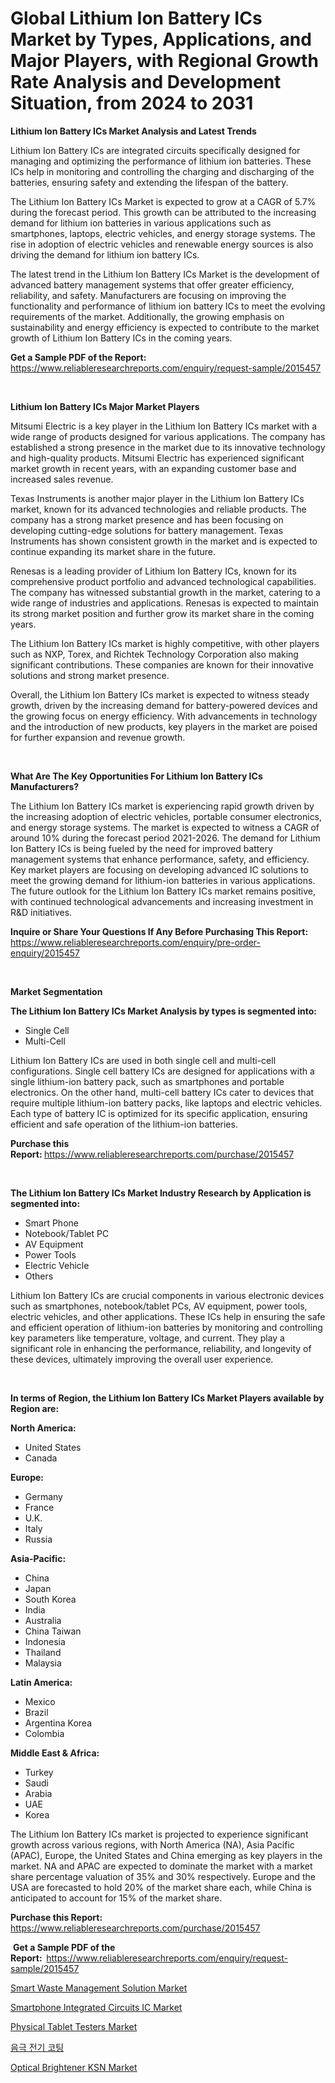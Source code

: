 <p><h1>Global Lithium Ion Battery ICs Market by Types, Applications, and Major Players, with Regional Growth Rate Analysis and Development Situation, from 2024 to 2031</h1></p><p><strong>Lithium Ion Battery ICs Market Analysis and Latest Trends</strong></p>
<p><p>Lithium Ion Battery ICs are integrated circuits specifically designed for managing and optimizing the performance of lithium ion batteries. These ICs help in monitoring and controlling the charging and discharging of the batteries, ensuring safety and extending the lifespan of the battery.</p><p>The Lithium Ion Battery ICs Market is expected to grow at a CAGR of 5.7% during the forecast period. This growth can be attributed to the increasing demand for lithium ion batteries in various applications such as smartphones, laptops, electric vehicles, and energy storage systems. The rise in adoption of electric vehicles and renewable energy sources is also driving the demand for lithium ion battery ICs.</p><p>The latest trend in the Lithium Ion Battery ICs Market is the development of advanced battery management systems that offer greater efficiency, reliability, and safety. Manufacturers are focusing on improving the functionality and performance of lithium ion battery ICs to meet the evolving requirements of the market. Additionally, the growing emphasis on sustainability and energy efficiency is expected to contribute to the market growth of Lithium Ion Battery ICs in the coming years.</p></p>
<p><strong>Get a Sample PDF of the Report:&nbsp;</strong> <a href="https://www.reliableresearchreports.com/enquiry/request-sample/2015457">https://www.reliableresearchreports.com/enquiry/request-sample/2015457</a></p>
<p>&nbsp;</p>
<p><strong>Lithium Ion Battery ICs Major Market Players</strong></p>
<p><p>Mitsumi Electric is a key player in the Lithium Ion Battery ICs market with a wide range of products designed for various applications. The company has established a strong presence in the market due to its innovative technology and high-quality products. Mitsumi Electric has experienced significant market growth in recent years, with an expanding customer base and increased sales revenue.</p><p>Texas Instruments is another major player in the Lithium Ion Battery ICs market, known for its advanced technologies and reliable products. The company has a strong market presence and has been focusing on developing cutting-edge solutions for battery management. Texas Instruments has shown consistent growth in the market and is expected to continue expanding its market share in the future.</p><p>Renesas is a leading provider of Lithium Ion Battery ICs, known for its comprehensive product portfolio and advanced technological capabilities. The company has witnessed substantial growth in the market, catering to a wide range of industries and applications. Renesas is expected to maintain its strong market position and further grow its market share in the coming years.</p><p>The Lithium Ion Battery ICs market is highly competitive, with other players such as NXP, Torex, and Richtek Technology Corporation also making significant contributions. These companies are known for their innovative solutions and strong market presence.</p><p>Overall, the Lithium Ion Battery ICs market is expected to witness steady growth, driven by the increasing demand for battery-powered devices and the growing focus on energy efficiency. With advancements in technology and the introduction of new products, key players in the market are poised for further expansion and revenue growth.</p></p>
<p>&nbsp;</p>
<p><strong>What Are The Key Opportunities For Lithium Ion Battery ICs Manufacturers?</strong></p>
<p><p>The Lithium Ion Battery ICs market is experiencing rapid growth driven by the increasing adoption of electric vehicles, portable consumer electronics, and energy storage systems. The market is expected to witness a CAGR of around 10% during the forecast period 2021-2026. The demand for Lithium Ion Battery ICs is being fueled by the need for improved battery management systems that enhance performance, safety, and efficiency. Key market players are focusing on developing advanced IC solutions to meet the growing demand for lithium-ion batteries in various applications. The future outlook for the Lithium Ion Battery ICs market remains positive, with continued technological advancements and increasing investment in R&D initiatives.</p></p>
<p><strong>Inquire or Share Your Questions If Any Before Purchasing This Report:</strong> <a href="https://www.reliableresearchreports.com/enquiry/pre-order-enquiry/2015457">https://www.reliableresearchreports.com/enquiry/pre-order-enquiry/2015457</a></p>
<p>&nbsp;</p>
<p><strong>Market Segmentation</strong></p>
<p><strong>The Lithium Ion Battery ICs Market Analysis by types is segmented into:</strong></p>
<p><ul><li>Single Cell</li><li>Multi-Cell</li></ul></p>
<p><p>Lithium Ion Battery ICs are used in both single cell and multi-cell configurations. Single cell battery ICs are designed for applications with a single lithium-ion battery pack, such as smartphones and portable electronics. On the other hand, multi-cell battery ICs cater to devices that require multiple lithium-ion battery packs, like laptops and electric vehicles. Each type of battery IC is optimized for its specific application, ensuring efficient and safe operation of the lithium-ion batteries.</p></p>
<p><strong>Purchase this Report:&nbsp;</strong><a href="https://www.reliableresearchreports.com/purchase/2015457">https://www.reliableresearchreports.com/purchase/2015457</a></p>
<p>&nbsp;</p>
<p><strong>The Lithium Ion Battery ICs Market Industry Research by Application is segmented into:</strong></p>
<p><ul><li>Smart Phone</li><li>Notebook/Tablet PC</li><li>AV Equipment</li><li>Power Tools</li><li>Electric Vehicle</li><li>Others</li></ul></p>
<p><p>Lithium Ion Battery ICs are crucial components in various electronic devices such as smartphones, notebook/tablet PCs, AV equipment, power tools, electric vehicles, and other applications. These ICs help in ensuring the safe and efficient operation of lithium-ion batteries by monitoring and controlling key parameters like temperature, voltage, and current. They play a significant role in enhancing the performance, reliability, and longevity of these devices, ultimately improving the overall user experience.</p></p>
<p>&nbsp;</p>
<p><strong>In terms of Region, the Lithium Ion Battery ICs Market Players available by Region are:</strong></p>
<p>
    <p> <strong> North America: </strong>
        <ul>
            <li>United States</li>
            <li>Canada</li>
        </ul>
        </p> 
    <p> <strong> Europe: </strong>
        <ul>
            <li>Germany</li>
            <li>France</li>
            <li>U.K.</li>
            <li>Italy</li>
            <li>Russia</li>
        </ul>
        </p> 
    <p> <strong> Asia-Pacific: </strong>
        <ul>
            <li>China</li>
            <li>Japan</li>
            <li>South Korea</li>
            <li>India</li>
            <li>Australia</li>
            <li>China Taiwan</li>
            <li>Indonesia</li>
            <li>Thailand</li>
            <li>Malaysia</li>
        </ul>
        </p> 
    <p> <strong> Latin America: </strong>
        <ul>
            <li>Mexico</li>
            <li>Brazil</li>
            <li>Argentina Korea</li>
            <li>Colombia</li>
        </ul>
        </p> 
    <p> <strong> Middle East & Africa: </strong>
        <ul>
            <li>Turkey</li>
            <li>Saudi</li>
            <li>Arabia</li>
            <li>UAE</li>
            <li>Korea</li>
        </ul>
    </p>
    </p>
<p><p>The Lithium Ion Battery ICs market is projected to experience significant growth across various regions, with North America (NA), Asia Pacific (APAC), Europe, the United States and China emerging as key players in the market. NA and APAC are expected to dominate the market with a market share percentage valuation of 35% and 30% respectively. Europe and the USA are forecasted to hold 20% of the market share each, while China is anticipated to account for 15% of the market share.</p></p>
<p><strong>Purchase this Report: </strong><a href="https://www.reliableresearchreports.com/purchase/2015457">https://www.reliableresearchreports.com/purchase/2015457</a></p>
<p>&nbsp;<strong>Get a Sample PDF of the Report:&nbsp;&nbsp;</strong><a href="https://www.reliableresearchreports.com/enquiry/request-sample/2015457">https://www.reliableresearchreports.com/enquiry/request-sample/2015457</a></p>
<p><strong></strong></p>
<p><p><a href="https://fuschia-pecorino-a6d.notion.site/Smart-Waste-Management-Solution-Market-Offer-Valuable-Insights-into-Market-Size-Market-Share-Marke-dd51a1cb43da4ed3b7f1e58592e42872">Smart Waste Management Solution Market</a></p><p><a href="https://github.com/cecuraprangm/Market-Research-Report-List-1/blob/main/smartphone-integrated-circuits-ic-market.md">Smartphone Integrated Circuits IC Market</a></p><p><a href="https://issuu.com/reportprime-2/docs/physical-tablet-testers-market-size-2030.pptx">Physical Tablet Testers Market</a></p><p><a href="https://github.com/khytkeqagplkzqvh/Market-Research-Report-List-1/blob/main/7585450185837.md">음극 전기 코팅</a></p><p><a href="https://view.publitas.com/reportprime-1/optical-brightener-ksn-market-size-growing-and-forecasted-for-period-from-2024-2031-and-provides-complete-market-analysis-of-this-market/">Optical Brightener KSN Market</a></p></p>